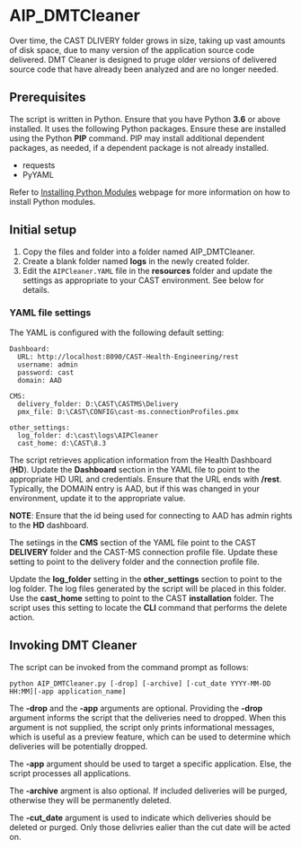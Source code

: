 # AIP_DMTCleaner
Over time, the CAST DLIVERY folder grows in size, taking up vast amounts of disk space, due to many version of the application source code delivered. DMT Cleaner is designed to pruge older versions of delivered source code that have already been analyzed and are no longer needed.

## Prerequisites
The script is written in Python. Ensure that you have Python __3.6__ or above installed. 
It uses the following Python packages. Ensure these are installed using the Python __PIP__ command. PIP may install additional dependent packages, as needed, if a dependent package is not already installed.

- requests
- PyYAML

Refer to [Installing Python Modules](https://docs.python.org/3.6/installing/) webpage for more information on how to install Python modules.

## Initial setup
1. Copy the files and folder into a folder named AIP_DMTCleaner.
2. Create a blank folder named __logs__ in the newly created folder.
3. Edit the ``AIPCleaner.YAML`` file in the __resources__ folder and update the settings as appropriate to your CAST environment. See below for details.

### YAML file settings
The YAML is configured with the following default setting:
```
Dashboard:
  URL: http://localhost:8090/CAST-Health-Engineering/rest
  username: admin
  password: cast
  domain: AAD
 
CMS:
  delivery_folder: D:\CAST\CASTMS\Delivery
  pmx_file: D:\CAST\CONFIG\cast-ms.connectionProfiles.pmx
 
other_settings:
  log_folder: d:\cast\logs\AIPCleaner
  cast_home: d:\CAST\8.3
```
The script retrieves application information from the Health Dashboard (__HD__). Update the __Dashboard__ section in the YAML file to point to the appropriate HD URL and credentials. Ensure that the URL ends with __/rest__. Typically, the DOMAIN entry is AAD, but if this was changed in your environment, update it to the appropriate value.

__NOTE__: Ensure that the id being used for connecting to AAD has admin rights to the __HD__ dashboard.

The setiings in the __CMS__ section of the YAML file point to the CAST __DELIVERY__ folder and the CAST-MS connection profile file. Update these setting to point to the delivery folder and the connection profile file.

Update the __log_folder__ setting in the __other_settings__ section to point to the log folder. The log files generated by the script will be placed in this folder. Use the __cast_home__ setting to point to the CAST __installation__ folder. The script uses this setting to locate the __CLI__ command that performs the delete action.

## Invoking DMT Cleaner
The script can be invoked from the command prompt as follows:

```
python AIP_DMTCleaner.py [-drop] [-archive] [-cut_date YYYY-MM-DD HH:MM][-app application_name]
```
The __-drop__ and the __-app__ arguments are optional.
Providing the __-drop__ argument informs the script that the deliveries need to dropped. When this argument is not supplied, the script only prints informational messages, which is useful as a preview feature, which can be used to determine which deliveries will be potentially dropped.

The __-app__ argument should be used to target a specific application. Else, the script processes all applications.

The __-archive__ argment is also optional.  If included deliveries will be purged, otherwise they will be permanently deleted.  

The __-cut_date__ argument is used to indicate which deliveries should be deleted or purged. Only those delivries ealier than the cut date will be acted on. 

